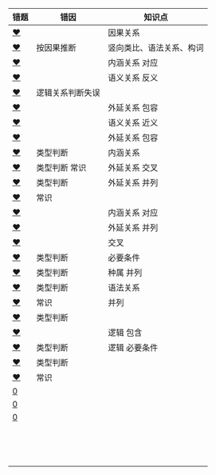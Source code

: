 







| 错题                                                         | 错因             | 知识点                   |
| ------------------------------------------------------------ | ---------------- | ------------------------ |
| [❤](http://v.huatu.com/tiku/searchquestion?keyword=忠诚隶属&isRecommend=0&isHistory=0) |                  | 因果关系                 |
| [❤](http://v.huatu.com/tiku/searchquestion?keyword=见多识广高瞻远瞩&isRecommend=0&isHistory=0) | 按因果推断       | 竖向类比、语法关系、构词 |
| [❤](http://v.huatu.com/tiku/searchquestion?keyword=司机驾驶室&isRecommend=0&isHistory=0) |                  | 内涵关系 对应            |
| [❤](http://v.huatu.com/tiku/searchquestion?keyword=大象无形&isRecommend=0&isHistory=0) |                  | 语义关系 反义            |
| [❤](http://v.huatu.com/tiku/searchquestion?keyword=吉普雪花&isRecommend=0&isHistory=0) | 逻辑关系判断失误 |                          |
| [❤](http://v.huatu.com/tiku/searchquestion?keyword=社交微博即时性&isRecommend=0&isHistory=0) |                  | 外延关系 包容            |
| [❤](http://v.huatu.com/tiku/searchquestion?keyword=得陇望蜀狼子野心&isRecommend=0&isHistory=0) |                  | 语义关系 近义            |
| [❤](http://v.huatu.com/tiku/searchquestion?keyword=食物食品&isRecommend=0&isHistory=0) |                  | 外延关系 包容            |
| [❤](http://v.huatu.com/tiku/searchquestion?keyword=国会：议员&isRecommend=0&isHistory=0) | 类型判断         | 内涵关系                 |
| [❤](http://v.huatu.com/tiku/searchquestion?keyword=唐诗：七律&isRecommend=0&isHistory=0) | 类型判断 常识    | 外延关系 交叉            |
| [❤](http://v.huatu.com/tiku/searchquestion?keyword=学生小鸟&isRecommend=0&isHistory=0) | 类型判断         | 外延关系 并列            |
| [❤](http://v.huatu.com/tiku/searchquestion?keyword=熊猫：爬行动物&isRecommend=0&isHistory=0) | 常识             |                          |
| [❤](http://v.huatu.com/tiku/searchquestion?keyword=矛盾：冲突：战争&isRecommend=0&isHistory=0) |                  | 内涵关系 对应            |
| [❤](http://v.huatu.com/tiku/searchquestion?keyword=上下前后&isRecommend=0&isHistory=0) |                  | 外延关系 并列            |
| [❤](http://v.huatu.com/tiku/searchquestion?keyword=花瓶：瓷器&isRecommend=0&isHistory=0) |                  | 交叉                     |
| [❤](http://v.huatu.com/tiku/searchquestion?keyword=调查：发言权&isRecommend=0&isHistory=0) | 类型判断         | 必要条件                 |
| [❤](http://v.huatu.com/tiku/searchquestion?keyword=朝代∶清代∶明代&isRecommend=0&isHistory=0) | 类型判断         | 种属 并列                |
| [❤](http://v.huatu.com/tiku/searchquestion?keyword=相当于++消除++对于&isRecommend=0&isHistory=0) | 类型判断         | 语法关系                 |
| [❤](http://v.huatu.com/tiku/searchquestion?keyword=序幕：尾声&isRecommend=0&isHistory=0) | 常识             | 并列                     |
| [❤](http://v.huatu.com/tiku/searchquestion?keyword=竞争：淘汰&isRecommend=0&isHistory=0) | 类型判断         |                          |
| [❤](http://v.huatu.com/tiku/searchquestion?keyword=页面设置：页边距：文字方向&isRecommend=0&isHistory=0) |                  | 逻辑  包含               |
| [❤](http://v.huatu.com/tiku/searchquestion?keyword=旅行交通&isRecommend=0&isHistory=0) | 类型判断         | 逻辑 必要条件            |
| [❤](http://v.huatu.com/tiku/searchquestion?keyword=嘈杂：环境安静&isRecommend=0&isHistory=0) | 类型判断         |                          |
| [❤](http://v.huatu.com/tiku/searchquestion?keyword=石油：润滑油&isRecommend=0&isHistory=0) | 常识             |                          |
| [0](http://v.huatu.com/tiku/searchquestion?keyword=调研；方法&isRecommend=0&isHistory=0) |                  |                          |
| [0](http://v.huatu.com/tiku/searchquestion?keyword=售货机：营业员&isRecommend=0&isHistory=0) |                  |                          |
| [0](http://v.huatu.com/tiku/searchquestion?keyword=琵琶：木材：乐器&isRecommend=0&isHistory=0) |                  |                          |
|                                                              |                  |                          |
|                                                              |                  |                          |
|                                                              |                  |                          |
|                                                              |                  |                          |
|                                                              |                  |                          |
|                                                              |                  |                          |
|                                                              |                  |                          |
|                                                              |                  |                          |
|                                                              |                  |                          |
|                                                              |                  |                          |
|                                                              |                  |                          |
|                                                              |                  |                          |
|                                                              |                  |                          |
|                                                              |                  |                          |

